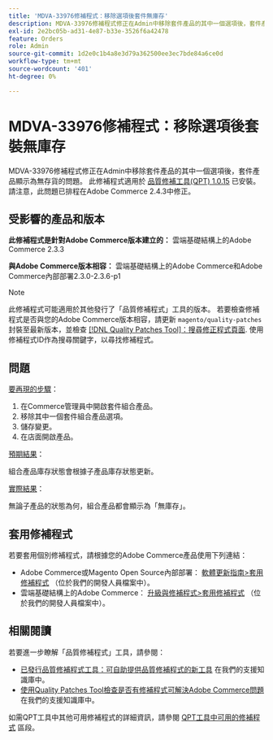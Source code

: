 ```yaml
---
title: 'MDVA-33976修補程式：移除選項後套件無庫存'
description: MDVA-33976修補程式修正在Admin中移除套件產品的其中一個選項後，套件產品顯示為無存貨的問題。 安裝[Quality Patches Tool (QPT) 1.0.15](https://devdocs.magento.com/guides/v2.4/comp-mgr/patching.html#mqp)時，即可使用此修補程式。 請注意，此問題已排程在Adobe Commerce 2.4.3中修正。
exl-id: 2e2bc05b-ad31-4e87-b33e-3526f6a42478
feature: Orders
role: Admin
source-git-commit: 1d2e0c1b4a8e3d79a362500ee3ec7bde84a6ce0d
workflow-type: tm+mt
source-wordcount: '401'
ht-degree: 0%

---
```


# MDVA-33976修補程式：移除選項後套裝無庫存

MDVA-33976修補程式修正在Admin中移除套件產品的其中一個選項後，套件產品顯示為無存貨的問題。 此修補程式適用於 [品質修補工具(QPT) 1.0.15](https://devdocs.magento.com/guides/v2.4/comp-mgr/patching.html#mqp) 已安裝。 請注意，此問題已排程在Adobe Commerce 2.4.3中修正。

## 受影響的產品和版本

**此修補程式是針對Adobe Commerce版本建立的：** 雲端基礎結構上的Adobe Commerce 2.3.3

**與Adobe Commerce版本相容：** 雲端基礎結構上的Adobe Commerce和Adobe Commerce內部部署2.3.0-2.3.6-p1

>[!NOTE]
>
>此修補程式可能適用於其他發行了「品質修補程式」工具的版本。 若要檢查修補程式是否與您的Adobe Commerce版本相容，請更新 `magento/quality-patches` 封裝至最新版本，並檢查 [[!DNL Quality Patches Tool]：搜尋修正程式頁面](https://devdocs.magento.com/quality-patches/tool.html#patch-grid). 使用修補程式ID作為搜尋關鍵字，以尋找修補程式。

## 問題

<u>要再現的步驟</u>：

1. 在Commerce管理員中開啟套件組合產品。
1. 移除其中一個套件組合產品選項。
1. 儲存變更。
1. 在店面開啟產品。

<u>預期結果</u>：

組合產品庫存狀態會根據子產品庫存狀態更新。

<u>實際結果</u>：

無論子產品的狀態為何，組合產品都會顯示為「無庫存」。

## 套用修補程式

若要套用個別修補程式，請根據您的Adobe Commerce產品使用下列連結：

* Adobe Commerce或Magento Open Source內部部署： [軟體更新指南>套用修補程式](https://devdocs.magento.com/guides/v2.4/comp-mgr/patching/mqp.html) （位於我們的開發人員檔案中）。
* 雲端基礎結構上的Adobe Commerce： [升級與修補程式>套用修補程式](https://devdocs.magento.com/cloud/project/project-patch.html) （位於我們的開發人員檔案中）。

## 相關閱讀

若要進一步瞭解「品質修補程式」工具，請參閱：

* [已發行品質修補程式工具：可自助提供品質修補程式的新工具](/help/announcements/adobe-commerce-announcements/magento-quality-patches-released-new-tool-to-self-serve-quality-patches.md) 在我們的支援知識庫中。
* [使用Quality Patches Tool檢查是否有修補程式可解決Adobe Commerce問題](/help/support-tools/patches-available-in-qpt-tool/check-patch-for-magento-issue-with-magento-quality-patches.md) 在我們的支援知識庫中。

如需QPT工具中其他可用修補程式的詳細資訊，請參閱 [QPT工具中可用的修補程式](https://support.magento.com/hc/en-us/sections/360010506631-Patches-available-in-QPT-tool-) 區段。
